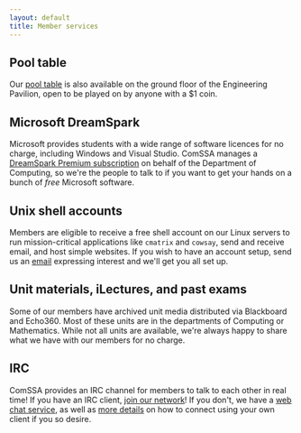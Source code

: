 ```yaml
---
layout: default
title: Member services
---
```



## Pool table

Our [pool table][pool] is also available on the ground floor of the Engineering
Pavilion, open to be played on by anyone with a $1 coin.

[pool]: /services/pool/

## Microsoft DreamSpark

Microsoft provides students with a wide range of software licences for no
charge, including Windows and Visual Studio. ComSSA manages a [DreamSpark
Premium subscription][msdnaa] on behalf of the Department of Computing, so we're
the people to talk to if you want to get your hands on a bunch of *free*
Microsoft software.

[msdnaa]: /services/dreamspark/

## Unix shell accounts

Members are eligible to receive a free shell account on our Linux servers to
run mission-critical applications like <code>cmatrix</code> and
<code>cowsay</code>, send and receive email, and host simple websites. If you 
wish to have an account setup, send us an [email][listemail] expressing interest 
and we'll get you all set up.

[listemail]: mailto:club@comssa.org.au

## Unit materials, iLectures, and past exams

Some of our members have archived unit media distributed via Blackboard and
Echo360. Most of these units are in the departments of Computing or Mathematics.
While not all units are available, we're always happy to share what we have with
our members for no charge.

## IRC

ComSSA provides an IRC channel for members to talk to each other in real time!
If you have an IRC client, [join our network][irc]! If you don't, we have a
[web chat service][webirc], as well as [more details][confirc] on how to connect
using your own client if you so desire.

[irc]: irc://irc.comssa.org.au/comssa
[webirc]: https://irc.comssa.org.au/
[confirc]: /services/irc/

